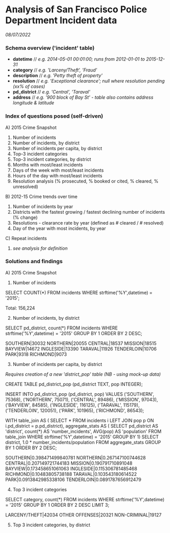 # Analysis of San Francisco Police Department Incident data
*08/07/2022*

### Schema overview ('incident' table) 
- **datetime** // *e.g. 2014-05-01 00:01:00; runs from 2012-01-01 to 2015-12-31*
- **category** // *e.g. 'Larceny/Theft', 'Fraud'*
- **description** // *e.g. 'Petty theft of property'* 
- **resolution** // *e.g. 'Exceptional clearance'; null where resolution pending (xx% of cases)*
- **pd_district** // *e.g. 'Central', 'Taraval'*
- **address** // *e.g. '900 block of Bay St' - table also contains address longitude & latitude* 

### Index of questions posed (self-driven) 

A) 2015 Crime Snapshot
1. Number of incidents
2. Number of incidents, by district
3. Number of incidents per capita, by district
4. Top-3 incident categories
5. Top-3 incident categories, by district
6. Months with most/least incidents
7. Days of the week with most/least incidents
8. Hours of the day with most/least incidents
9. Resolution analysis (% prosecuted, % booked or cited, % cleared, % unresolved)

B) 2012-15 Crime trends over time
1. Number of incidents by year
2. Districts with the fastest growing / fastest declining number of incidents (% change)
3. Resolutions - clearance rate by year (defined as # cleared / # resolved)
4. Day of the year with most incidents, by year

C) Repeat incidents
1. *see analysis for definition*

### Solutions and findings

A) 2015 Crime Snapshot

1. Number of incidents

SELECT COUNT(*)
  FROM incidents
  WHERE strftime('%Y',datetime) = '2015';
  
  Total: 156,224

2. Number of incidents, by district

SELECT pd_district, count(*)
  FROM incidents
  WHERE strftime('%Y',datetime) = '2015'
  GROUP BY 1
  ORDER BY 2 DESC;
    
SOUTHERN|30032
NORTHERN|20055
CENTRAL|18537
MISSION|18515
BAYVIEW|14672
INGLESIDE|13390
TARAVAL|11926
TENDERLOIN|10706
PARK|9318
RICHMOND|9073

3. Number of incidents per capita, by district

*Requires creation of a new 'district_pop' table (NB - using mock-up data)*

CREATE TABLE pd_district_pop (pd_district TEXT, pop INTEGER);

INSERT INTO pd_district_pop (pd_district, pop)
  VALUES ('SOUTHERN', 75368),
    ('NORTHERN', 75071),
    ('CENTRAL', 89486),
    ('MISSION', 97043),
    ('BAYVIEW', 84585),
    ('INGLESIDE', 116125),
    ('TARAVAL', 115179),
    ('TENDERLOIN', 120051),
    ('PARK', 101965),
    ('RICHMOND', 86543);
    
WITH table_join AS (
  SELECT *
  FROM incidents i
  LEFT JOIN pop p
    ON i.pd_district = p.pd_district),
aggregate_stats AS (
  SELECT pd_district AS 'district',
    count(*) AS 'number_incidents',
    AVG(pop) AS 'population'
  FROM table_join
  WHERE strftime('%Y',datetime) = '2015'
  GROUP BY 1)
SELECT district,
  1.0 * number_incidents/population
FROM aggregate_stats
GROUP BY 1
ORDER BY 2 DESC;

SOUTHERN|0.398471499840781
NORTHERN|0.267147100744628
CENTRAL|0.207149721744183
MISSION|0.190791710891048
BAYVIEW|0.173458651061063
INGLESIDE|0.115306781485468
RICHMOND|0.10483805738188
TARAVAL|0.103543180614522
PARK|0.0913842985338106
TENDERLOIN|0.0891787656912479

4. Top 3 incident categories

SELECT category,
  count(*)
FROM incidents
WHERE strftime('%Y',datetime) = '2015'
GROUP BY 1
ORDER BY 2 DESC
LIMIT 3;

LARCENY/THEFT|42034
OTHER OFFENSES|20321
NON-CRIMINAL|19127

5. Top 3 incident categories, by district




